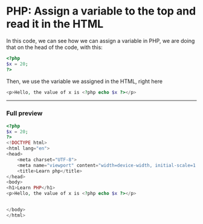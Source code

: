 # PHP: Assign a variable to the top and read it in the HTML
In this code, we can see how we can assign a variable in PHP, we are doing that on the head of the code, with this:
```php
<?php
$x = 20;
?>
```

Then, we use the variable we assigned in the HTML, right here
```php
<p>Hello, the value of x is <?php echo $x ?></p>    
```

---
### Full preview
```php
<?php
$x = 20;
?>
<!DOCTYPE html>
<html lang="en">
<head>
    <meta charset="UTF-8">
    <meta name="viewport" content="width=device-width, initial-scale=1.0">
    <title>Learn php</title>
</head>
<body>
<h1>Learn PHP</h1>
<p>Hello, the value of x is <?php echo $x ?></p>    


</body>
</html>
```
